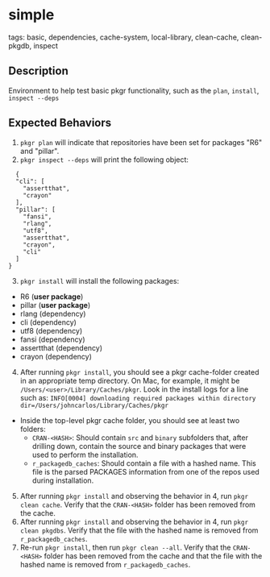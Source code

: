# simple

tags: basic, dependencies, cache-system, local-library, clean-cache, clean-pkgdb, inspect

 ## Description
Environment to help test basic pkgr functionality, such as the `plan`, `install`, `inspect --deps`

 ## Expected Behaviors
1. `pkgr plan` will indicate that repositories have been set for packages "R6" and "pillar".
2. `pkgr inspect --deps` will print the following object:
```
  {
  "cli": [
    "assertthat",
    "crayon"
  ],
  "pillar": [
    "fansi",
    "rlang",
    "utf8",
    "assertthat",
    "crayon",
    "cli"
  ]
}
```
3. `pkgr install` will install the following packages:
  - R6 (**user package**)
  - pillar (**user package**)
  - rlang (dependency)
  - cli (dependency)
  - utf8 (dependency)
  - fansi (dependency)
  - assertthat (dependency)
  - crayon (dependency)
4. After running `pkgr install`, you should see a pkgr cache-folder created in an appropriate temp directory. On Mac, for example, it might be `/Users/<user>/Library/Caches/pkgr`. Look in the install logs for a line such as: `INFO[0004] downloading required packages within directory   dir=/Users/johncarlos/Library/Caches/pkgr`
  - Inside the top-level pkgr cache folder, you should see at least two folders:
    - `CRAN-<HASH>`: Should contain `src` and `binary` subfolders that, after drilling down, contain the source and binary packages that were used to perform the installation.
    - `r_packagedb_caches`:  Should contain a file with a hashed name. This file is the parsed PACKAGES information from one of the repos used during installation.
5. After running `pkgr install` and observing the behavior in 4, run `pkgr clean cache`. Verify that the `CRAN-<HASH>` folder has been removed from the cache.
6. After running `pkgr install` and observing the behavior in 4, run `pkgr clean pkgdbs`. Verify that the file with the hashed name is removed from `r_packagedb_caches`.
7. Re-run `pkgr install`, then run `pkgr clean --all`. Verify that the `CRAN-<HASH>` folder has been removed from the cache and that the file with the hashed name is removed from `r_packagedb_caches`.

